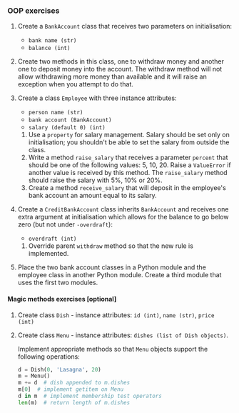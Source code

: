 ### OOP exercises
1. Create a `BankAccount` class that receives two parameters on initialisation: 
    * `bank name (str)`
    * `balance (int)`
1. Create two methods in this class, one to withdraw money and another one to deposit money into the account. The withdraw method will not allow withdrawing more money than available and it will raise an exception when you attempt to do that.
1. Create a class `Employee` with three instance attributes:
    * `person name (str)`
    * `bank account (BankAccount)`
    * `salary (default 0) (int)`

    1. Use a `property` for salary management. Salary should be set only on initialisation; you shouldn't be able to set the salary from outside the class.
    1. Write a method `raise_salary` that receives a parameter `percent` that should be one of the following values: 5, 10, 20. Raise a `ValueError` if another value is received by this method.
    The `raise_salary` method should raise the salary with 5%, 10% or 20%.
    1. Create a method `receive_salary` that will deposit in the employee's bank account an amount equal to its salary.

1. Create a `CreditBankAccount` class inherits `BankAccount` and receives one extra argument at initialisation which allows for the balance to go below zero (but not under `-overdraft`): 
    * `overdraft (int)`

    1. Override parent `withdraw` method so that the new rule is implemented.
1. Place the two bank account classes in a Python module and the employee class in another Python module. Create a third module that uses the first two modules.

#### Magic methods exercises [optional]

1. Create class `Dish` - instance attributes: `id (int)`, `name (str)`, `price (int)`
1. Create class `Menu` - instance attributes: `dishes (list of Dish objects)`.

    Implement appropriate methods so that `Menu` objects support the following operations:
    ```python
    d = Dish(0, 'Lasagna', 20)
    m = Menu()
    m += d  # dish appended to m.dishes
    m[0]  # implement getitem on Menu
    d in m  # implement membership test operators
    len(m)  # return length of m.dishes
    ```
